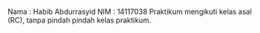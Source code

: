 Nama : Habib Abdurrasyid
NIM  : 14117038
Praktikum mengikuti kelas asal (RC), tanpa pindah pindah kelas praktikum.
